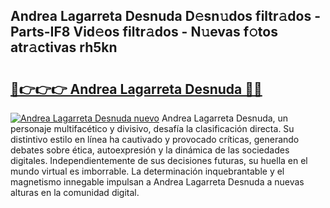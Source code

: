 ## Andrea Lagarreta Desnuda D𝚎sn𝚞dos filtr𝚊dos - Parts-IF8 Vid𝚎os filtr𝚊dos - N𝚞evas f𝚘tos atr𝚊ctivas rh5kn

# <h2><a href="http://mb1fwmm.tromn.icu/?c=Andrea+Lagarreta+Desnuda">🔗👉👉👉 Andrea Lagarreta Desnuda 🔗🔗</a></h2>

[![Andrea Lagarreta Desnuda nuevo](https://i.imgur.com/pEAQMta.gif)](http://mb1fwmm.tromn.icu/?c=Andrea+Lagarreta+Desnuda)
Andrea Lagarreta Desnuda, un personaje multifacético y divisivo, desafía la clasificación directa. Su distintivo estilo en línea ha cautivado y provocado críticas, generando debates sobre ética, autoexpresión y la dinámica de las sociedades digitales. Independientemente de sus decisiones futuras, su huella en el mundo virtual es imborrable. La determinación inquebrantable y el magnetismo innegable impulsan a Andrea Lagarreta Desnuda a nuevas alturas en la comunidad digital.
